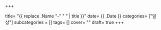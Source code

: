 +++

title= "{{ replace .Name "-" " " | title }}"
date= {{ .Date }}
categories= ["일상"]
subcategories = []
tags= []
cover= ""
draft= true
+++
